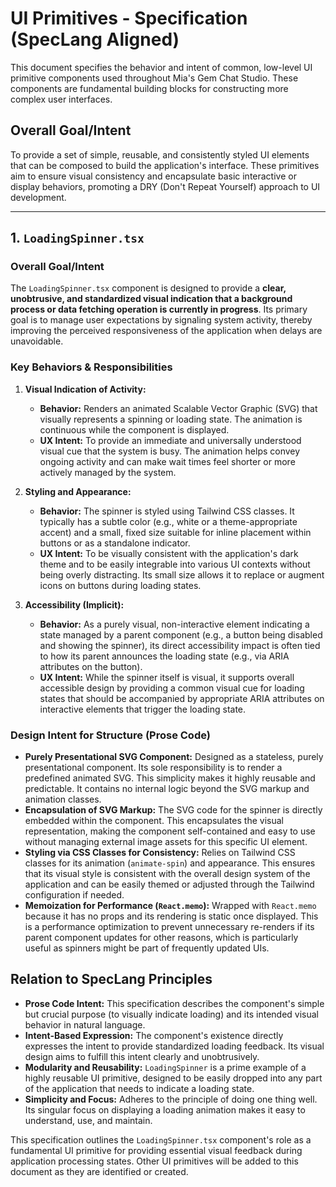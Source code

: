 # UI Primitives - Specification (SpecLang Aligned)

This document specifies the behavior and intent of common, low-level UI primitive components used throughout Mia's Gem Chat Studio. These components are fundamental building blocks for constructing more complex user interfaces.

## Overall Goal/Intent

To provide a set of simple, reusable, and consistently styled UI elements that can be composed to build the application's interface. These primitives aim to ensure visual consistency and encapsulate basic interactive or display behaviors, promoting a DRY (Don't Repeat Yourself) approach to UI development.

---

## 1. `LoadingSpinner.tsx`

### Overall Goal/Intent
The `LoadingSpinner.tsx` component is designed to provide a **clear, unobtrusive, and standardized visual indication that a background process or data fetching operation is currently in progress**. Its primary goal is to manage user expectations by signaling system activity, thereby improving the perceived responsiveness of the application when delays are unavoidable.

### Key Behaviors & Responsibilities

1.  **Visual Indication of Activity:**
    *   **Behavior:** Renders an animated Scalable Vector Graphic (SVG) that visually represents a spinning or loading state. The animation is continuous while the component is displayed.
    *   **UX Intent:** To provide an immediate and universally understood visual cue that the system is busy. The animation helps convey ongoing activity and can make wait times feel shorter or more actively managed by the system.

2.  **Styling and Appearance:**
    *   **Behavior:** The spinner is styled using Tailwind CSS classes. It typically has a subtle color (e.g., white or a theme-appropriate accent) and a small, fixed size suitable for inline placement within buttons or as a standalone indicator.
    *   **UX Intent:** To be visually consistent with the application's dark theme and to be easily integrable into various UI contexts without being overly distracting. Its small size allows it to replace or augment icons on buttons during loading states.

3.  **Accessibility (Implicit):**
    *   **Behavior:** As a purely visual, non-interactive element indicating a state managed by a parent component (e.g., a button being disabled and showing the spinner), its direct accessibility impact is often tied to how its parent announces the loading state (e.g., via ARIA attributes on the button).
    *   **UX Intent:** While the spinner itself is visual, it supports overall accessible design by providing a common visual cue for loading states that should be accompanied by appropriate ARIA attributes on interactive elements that trigger the loading state.

### Design Intent for Structure (Prose Code)

*   **Purely Presentational SVG Component:** Designed as a stateless, purely presentational component. Its sole responsibility is to render a predefined animated SVG. This simplicity makes it highly reusable and predictable. It contains no internal logic beyond the SVG markup and animation classes.
*   **Encapsulation of SVG Markup:** The SVG code for the spinner is directly embedded within the component. This encapsulates the visual representation, making the component self-contained and easy to use without managing external image assets for this specific UI element.
*   **Styling via CSS Classes for Consistency:** Relies on Tailwind CSS classes for its animation (`animate-spin`) and appearance. This ensures that its visual style is consistent with the overall design system of the application and can be easily themed or adjusted through the Tailwind configuration if needed.
*   **Memoization for Performance (`React.memo`):** Wrapped with `React.memo` because it has no props and its rendering is static once displayed. This is a performance optimization to prevent unnecessary re-renders if its parent component updates for other reasons, which is particularly useful as spinners might be part of frequently updated UIs.

## Relation to SpecLang Principles

*   **Prose Code Intent:** This specification describes the component's simple but crucial purpose (to visually indicate loading) and its intended visual behavior in natural language.
*   **Intent-Based Expression:** The component's existence directly expresses the intent to provide standardized loading feedback. Its visual design aims to fulfill this intent clearly and unobtrusively.
*   **Modularity and Reusability:** `LoadingSpinner` is a prime example of a highly reusable UI primitive, designed to be easily dropped into any part of the application that needs to indicate a loading state.
*   **Simplicity and Focus:** Adheres to the principle of doing one thing well. Its singular focus on displaying a loading animation makes it easy to understand, use, and maintain.

This specification outlines the `LoadingSpinner.tsx` component's role as a fundamental UI primitive for providing essential visual feedback during application processing states. Other UI primitives will be added to this document as they are identified or created.